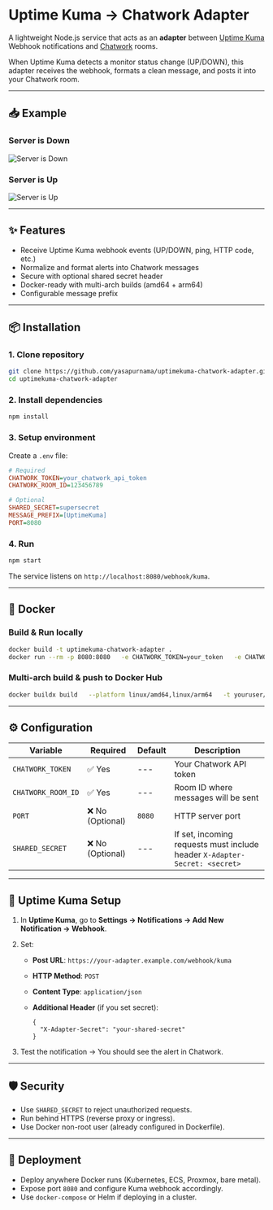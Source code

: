 # Uptime Kuma → Chatwork Adapter

A lightweight Node.js service that acts as an **adapter** between
[Uptime Kuma](https://github.com/louislam/uptime-kuma) Webhook
notifications and [Chatwork](https://go.chatwork.com/) rooms.

When Uptime Kuma detects a monitor status change (UP/DOWN), this adapter
receives the webhook, formats a clean message, and posts it into your
Chatwork room.

------------------------------------------------------------------------

## 📥 Example

### Server is Down

![Server is Down](https://github.com/user-attachments/assets/b7688974-90c5-4509-a813-92be55a1c5e8)

### Server is Up

![Server is Up](https://github.com/user-attachments/assets/d8cdfd28-88a0-4b6f-b85f-e9028b06cdab)

------------------------------------------------------------------------

## ✨ Features

-   Receive Uptime Kuma webhook events (UP/DOWN, ping, HTTP code, etc.)
-   Normalize and format alerts into Chatwork messages
-   Secure with optional shared secret header
-   Docker-ready with multi-arch builds (amd64 + arm64)
-   Configurable message prefix

------------------------------------------------------------------------

## 📦 Installation

### 1. Clone repository

``` bash
git clone https://github.com/yasapurnama/uptimekuma-chatwork-adapter.git
cd uptimekuma-chatwork-adapter
```

### 2. Install dependencies

``` bash
npm install
```

### 3. Setup environment

Create a `.env` file:

``` ini
# Required
CHATWORK_TOKEN=your_chatwork_api_token
CHATWORK_ROOM_ID=123456789

# Optional
SHARED_SECRET=supersecret
MESSAGE_PREFIX=[UptimeKuma]
PORT=8080
```

### 4. Run

``` bash
npm start
```

The service listens on `http://localhost:8080/webhook/kuma`.

------------------------------------------------------------------------

## 🐳 Docker

### Build & Run locally

``` bash
docker build -t uptimekuma-chatwork-adapter .
docker run --rm -p 8080:8080   -e CHATWORK_TOKEN=your_token   -e CHATWORK_ROOM_ID=123456789   -e MESSAGE_PREFIX="[UptimeKuma]"   uptimekuma-chatwork-adapter
```

### Multi-arch build & push to Docker Hub

``` bash
docker buildx build   --platform linux/amd64,linux/arm64   -t youruser/uptimekuma-chatwork-adapter:1.0.0   -t youruser/uptimekuma-chatwork-adapter:latest   --push .
```

------------------------------------------------------------------------

## ⚙️ Configuration

| Variable         | Required | Default | Description                                                                 |
|------------------|----------|---------|-----------------------------------------------------------------------------|
| `CHATWORK_TOKEN` | ✅ Yes   | ---     | Your Chatwork API token                                                     |
| `CHATWORK_ROOM_ID` | ✅ Yes | ---     | Room ID where messages will be sent                                         |
| `PORT`           | ❌ No (Optional)   | `8080`  | HTTP server port                                                            |
| `SHARED_SECRET`  | ❌ No (Optional)   | ---     | If set, incoming requests must include header `X-Adapter-Secret: <secret>`  |

------------------------------------------------------------------------

## 🔔 Uptime Kuma Setup

1.  In **Uptime Kuma**, go to **Settings → Notifications → Add New
    Notification → Webhook**.
2.  Set:
    -   **Post URL**: `https://your-adapter.example.com/webhook/kuma`

    -   **HTTP Method**: `POST`

    -   **Content Type**: `application/json`

    -   **Additional Header** (if you set secret):

        ```
        {
          "X-Adapter-Secret": "your-shared-secret"
        }
        ```

3.  Test the notification → You should see the alert in Chatwork.

------------------------------------------------------------------------

## 🛡️ Security

-   Use `SHARED_SECRET` to reject unauthorized requests.
-   Run behind HTTPS (reverse proxy or ingress).
-   Use Docker non-root user (already configured in Dockerfile).

------------------------------------------------------------------------

## 🚀 Deployment

-   Deploy anywhere Docker runs (Kubernetes, ECS, Proxmox, bare metal).
-   Expose port `8080` and configure Kuma webhook accordingly.
-   Use `docker-compose` or Helm if deploying in a cluster.
